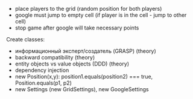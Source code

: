 - place players to the grid (random position for both players)
- google must jump to empty cell (if player is in the cell - jump to other cell)
- stop game after google will take necessary points


Create classes:
- информационный эксперт/создатель (GRASP) (theory)
- backward compatibility (theory)
- entity objects vs value objects (DDD) (theory)
- dependency injection
- new Position(x,y):   position1.equals(position2) === true, Position.equals(p1, p2)
- new Settings  (new GridSettings), new GoogleSettings